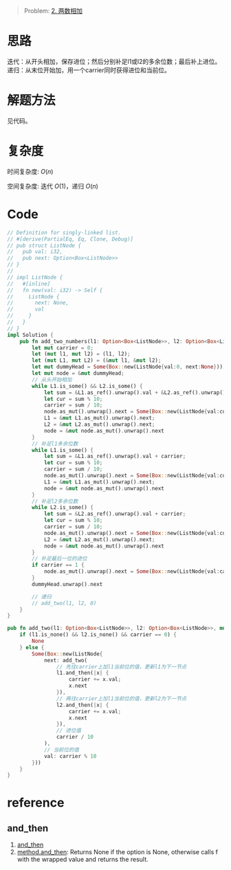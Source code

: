 
> Problem: [2. 两数相加](https://leetcode.cn/problems/add-two-numbers/description/)

# 思路

迭代：从开头相加，保存进位；然后分别补足l1或l2的多余位数；最后补上进位。
递归：从末位开始加，用一个carrier同时获得进位和当前位。

# 解题方法

见代码。

# 复杂度

时间复杂度: $O(n)$

空间复杂度: 迭代 $O(1)$，递归 $O(n)$

# Code
```Rust []
// Definition for singly-linked list.
// #[derive(PartialEq, Eq, Clone, Debug)]
// pub struct ListNode {
//   pub val: i32,
//   pub next: Option<Box<ListNode>>
// }
//
// impl ListNode {
//   #[inline]
//   fn new(val: i32) -> Self {
//     ListNode {
//       next: None,
//       val
//     }
//   }
// }
impl Solution {
    pub fn add_two_numbers(l1: Option<Box<ListNode>>, l2: Option<Box<ListNode>>) -> Option<Box<ListNode>> {
        let mut carrier = 0;
        let (mut l1, mut l2) = (l1, l2);
        let (mut L1, mut L2) = (&mut l1, &mut l2);
        let mut dummyHead = Some(Box::new(ListNode{val:0, next:None}));
        let mut node = &mut dummyHead;
        // 从头开始相加
        while L1.is_some() && L2.is_some() {
            let sum = &L1.as_ref().unwrap().val + &L2.as_ref().unwrap().val + carrier;
            let cur = sum % 10;
            carrier = sum / 10;
            node.as_mut().unwrap().next = Some(Box::new(ListNode{val:cur, next:None}));
            L1 = &mut L1.as_mut().unwrap().next;
            L2 = &mut L2.as_mut().unwrap().next;
            node = &mut node.as_mut().unwrap().next
        }
        // 补足l1多余位数
        while L1.is_some() {
            let sum = &L1.as_ref().unwrap().val + carrier;
            let cur = sum % 10;
            carrier = sum / 10;
            node.as_mut().unwrap().next = Some(Box::new(ListNode{val:cur, next:None}));
            L1 = &mut L1.as_mut().unwrap().next;
            node = &mut node.as_mut().unwrap().next
        }
        // 补足l2多余位数
        while L2.is_some() {
            let sum = &L2.as_ref().unwrap().val + carrier;
            let cur = sum % 10;
            carrier = sum / 10;
            node.as_mut().unwrap().next = Some(Box::new(ListNode{val:cur, next:None}));
            L2 = &mut L2.as_mut().unwrap().next;
            node = &mut node.as_mut().unwrap().next
        }
        // 补足最后一位的进位
        if carrier == 1 {
            node.as_mut().unwrap().next = Some(Box::new(ListNode{val:carrier, next:None}));
        }
        dummyHead.unwrap().next

        // 递归
        // add_two(l1, l2, 0)
    }
}

pub fn add_two(l1: Option<Box<ListNode>>, l2: Option<Box<ListNode>>, mut carrier: i32) -> Option<Box<ListNode>> {
    if (l1.is_none() && l2.is_none() && carrier == 0) {
        None
    } else {
        Some(Box::new(ListNode{
            next: add_two(
                // 先往carrier上加l1当前位的值，更新l1为下一节点
                l1.and_then(|x| {
                    carrier += x.val;
                    x.next
                }),
                // 再往carrier上加l1当前位的值，更新l2为下一节点
                l2.and_then(|x| {
                    carrier += x.val;
                    x.next
                }),
                // 进位值
                carrier / 10
            ), 
            // 当前位的值
            val: carrier % 10
        }))
    }
}
```

# reference
## and_then
1. [and_then](https://doc.rust-lang.org/rust-by-example/error/option_unwrap/and_then.html)
2. [method.and_then](https://doc.rust-lang.org/std/option/enum.Option.html#method.and_then): Returns None if the option is None, otherwise calls f with the wrapped value and returns the result.